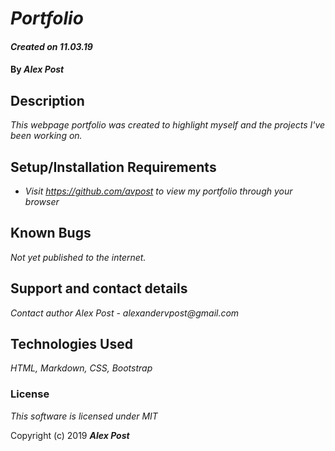 # _Portfolio_

#### _Created on 11.03.19_

#### By _Alex Post_

## Description

_This webpage portfolio was created to highlight myself and the projects I've been working on._

## Setup/Installation Requirements

* _Visit https://github.com/avpost to view my portfolio through your browser_

## Known Bugs

_Not yet published to the internet._

## Support and contact details

_Contact author Alex Post - alexandervpost@gmail.com_

## Technologies Used

_HTML, Markdown, CSS, Bootstrap_

### License

*This software is licensed under MIT*

Copyright (c) 2019 **_Alex Post_**